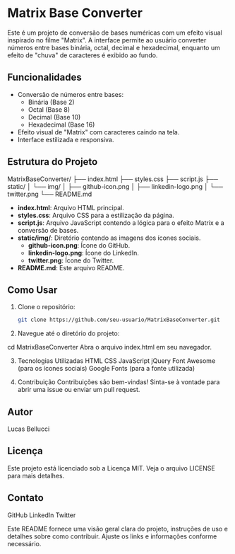 # Matrix Base Converter

Este é um projeto de conversão de bases numéricas com um efeito visual inspirado no filme "Matrix". A interface permite ao usuário converter números entre bases binária, octal, decimal e hexadecimal, enquanto um efeito de "chuva" de caracteres é exibido ao fundo.

## Funcionalidades

- Conversão de números entre bases:
  - Binária (Base 2)
  - Octal (Base 8)
  - Decimal (Base 10)
  - Hexadecimal (Base 16)
- Efeito visual de "Matrix" com caracteres caindo na tela.
- Interface estilizada e responsiva.

## Estrutura do Projeto

MatrixBaseConverter/
├── index.html
├── styles.css
├── script.js
├── static/
│ └── img/
│ ├── github-icon.png
│ ├── linkedin-logo.png
│ └── twitter.png
└── README.md

- **index.html**: Arquivo HTML principal.
- **styles.css**: Arquivo CSS para a estilização da página.
- **script.js**: Arquivo JavaScript contendo a lógica para o efeito Matrix e a conversão de bases.
- **static/img/**: Diretório contendo as imagens dos ícones sociais.
  - **github-icon.png**: Ícone do GitHub.
  - **linkedin-logo.png**: Ícone do LinkedIn.
  - **twitter.png**: Ícone do Twitter.
- **README.md**: Este arquivo README.

## Como Usar

1. Clone o repositório:
   ```bash
   git clone https://github.com/seu-usuario/MatrixBaseConverter.git

2.  Navegue até o diretório do projeto:

cd MatrixBaseConverter
Abra o arquivo index.html em seu navegador.

3. Tecnologias Utilizadas
HTML
CSS
JavaScript
jQuery
Font Awesome (para os ícones sociais)
Google Fonts (para a fonte utilizada)

4. Contribuição
Contribuições são bem-vindas! Sinta-se à vontade para abrir uma issue ou enviar um pull request.

## Autor
Lucas Bellucci

## Licença
Este projeto está licenciado sob a Licença MIT. Veja o arquivo LICENSE para mais detalhes.

## Contato
GitHub
LinkedIn
Twitter

Este README fornece uma visão geral clara do projeto, instruções de uso e detalhes sobre como contribuir. Ajuste os links e informações conforme necessário.
